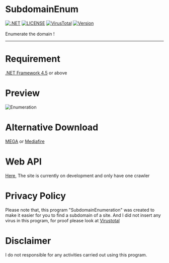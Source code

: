 # SubdomainEnum
[![.NET](https://img.shields.io/badge/.NET-%3E=%204.5-blue.svg)](https://www.microsoft.com/en-us/download/details.aspx?id=30653) [![LICENSE](https://img.shields.io/github/license/GoogleX133/SubdomainEnum.svg)](https://github.com/GoogleX133/SubdomainEnum/blob/master/LICENSE) [![VirusTotal](https://img.shields.io/badge/virustotal-5%2F69-green.svg)](https://www.virustotal.com/gui/file/deb48f30e2d6b0147b40b7a018aae3ff0d1c0f6106ea01cccbef531e091c6ac0/detection) [![Version](https://img.shields.io/badge/release-2.3-1bbc30.svg)](https://github.com/GoogleX133/SubdomainEnum/releases/tag/2.3)<br><br>
Enumerate the domain !

----

# Requirement
[.NET Framework 4.5](https://www.microsoft.com/en-us/download/details.aspx?id=30653) or above

# Preview
![Enumeration](https://image.prntscr.com/image/LxkDKa_aT8_wugmYoxn9nw.png)

# Alternative Download
[MEGA](https://mega.nz/#!GA0VWALI!ttCpOJ70IeHNxAiFzBCLm4O4ml6lsF3FhTVMahbXhmM) or [Mediafire](https://www.mediafire.com/file/b04p789zadoex6g/SubdomainEnum.exe/file)

# Web API
[Here](http://103.77.207.18:8080/), The site is currently on development and only have one crawler

# Privacy Policy
Please note that, this program "SubdomainEnumeration" was created to make it easier for you to find a subdomain of a site. And I did not insert any virus in this program, for proof please look at [Virustotal](https://www.virustotal.com/gui/file/deb48f30e2d6b0147b40b7a018aae3ff0d1c0f6106ea01cccbef531e091c6ac0/detection)

# Disclaimer
I do not responsible for any activities carried out using this program.
